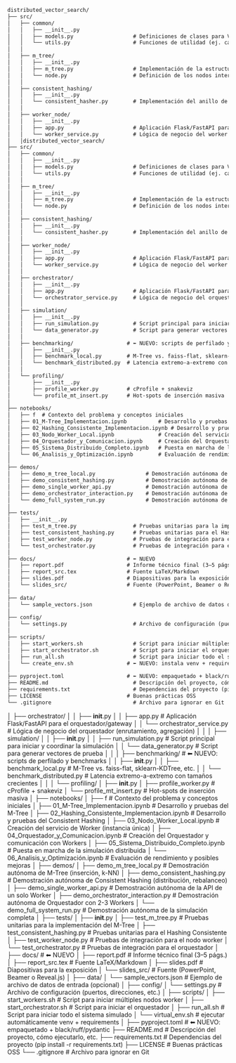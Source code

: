 ```markdown
distributed_vector_search/
├── src/
│   ├── common/
│   │   ├── __init__.py
│   │   ├── models.py                   # Definiciones de clases para Vector, Resultado de Búsqueda, etc.
│   │   └── utils.py                    # Funciones de utilidad (ej. cálculo de distancias, logging)
│   │
│   ├── m_tree/
│   │   ├── __init__.py
│   │   ├── m_tree.py                   # Implementación de la estructura de datos M-Tree
│   │   └── node.py                     # Definición de los nodos internos y hojas del M-Tree
│   │
│   ├── consistent_hashing/
│   │   ├── __init__.py
│   │   └── consistent_hasher.py        # Implementación del anillo de Hashing Consistente
│   │
│   ├── worker_node/
│   │   ├── __init__.py
│   │   ├── app.py                      # Aplicación Flask/FastAPI para el nodo worker
│   │   └── worker_service.py           # Lógica de negocio del worker (interacción con M-Tree)
│   │distributed_vector_search/
├── src/
│   ├── common/
│   │   ├── __init__.py
│   │   ├── models.py                   # Definiciones de clases para Vector, Resultado de Búsqueda, etc.
│   │   └── utils.py                    # Funciones de utilidad (ej. cálculo de distancias, logging)
│   │
│   ├── m_tree/
│   │   ├── __init__.py
│   │   ├── m_tree.py                   # Implementación de la estructura de datos M-Tree
│   │   └── node.py                     # Definición de los nodos internos y hojas del M-Tree
│   │
│   ├── consistent_hashing/
│   │   ├── __init__.py
│   │   └── consistent_hasher.py        # Implementación del anillo de Hashing Consistente
│   │
│   ├── worker_node/
│   │   ├── __init__.py
│   │   ├── app.py                      # Aplicación Flask/FastAPI para el nodo worker
│   │   └── worker_service.py           # Lógica de negocio del worker (interacción con M-Tree)
│   │
│   ├── orchestrator/
│   │   ├── __init__.py
│   │   ├── app.py                      # Aplicación Flask/FastAPI para el orquestador/gateway
│   │   └── orchestrator_service.py     # Lógica de negocio del orquestador (enrutamiento, agregación)
│   │
│   ├── simulation/
│   │   ├── __init__.py
│   │   ├── run_simulation.py           # Script principal para iniciar y coordinar la simulación
│   │   └── data_generator.py           # Script para generar vectores de prueba
│   │
│   ├── benchmarking/                 # ⬅ NUEVO: scripts de perfilado y benchmarks
│   │   ├── __init__.py
│   │   ├── benchmark_local.py        # M-Tree vs. faiss-flat, sklearn-KDTree, etc.
│   │   └── benchmark_distributed.py  # Latencia extremo-a-extremo con tamaños crecientes
│   │
│   └── profiling/
│       ├── __init__.py
│       ├── profile_worker.py         # cProfile + snakeviz
│       └── profile_mt_insert.py      # Hot-spots de inserción masiva
│
├── notebooks/
│   ├── f  # Contexto del problema y conceptos iniciales
│   ├── 01_M-Tree_Implementacion.ipynb          # Desarrollo y pruebas del M-Tree
│   ├── 02_Hashing_Consistente_Implementacion.ipynb # Desarrollo y pruebas del Consistent Hashing
│   ├── 03_Nodo_Worker_Local.ipynb              # Creación del servicio de Worker (instancia única)
│   ├── 04_Orquestador_y_Comunicacion.ipynb     # Creación del Orquestador y comunicación con Workers
│   ├── 05_Sistema_Distribuido_Completo.ipynb   # Puesta en marcha de la simulación distribuida
│   └── 06_Analisis_y_Optimización.ipynb        # Evaluación de rendimiento y posibles mejoras
│
├── demos/
│   ├── demo_m_tree_local.py                # Demostración autónoma de M-Tree (inserción, k-NN)
│   ├── demo_consistent_hashing.py          # Demostración autónoma de Consistent Hashing (distribución, rebalanceo)
│   ├── demo_single_worker_api.py           # Demostración autónoma de la API de un solo Worker
│   ├── demo_orchestrator_interaction.py    # Demostración autónoma de Orquestador con 2-3 Workers
│   └── demo_full_system_run.py             # Demostración autónoma de la simulación completa
│
├── tests/
│   ├── __init__.py
│   ├── test_m_tree.py                  # Pruebas unitarias para la implementación del M-Tree
│   ├── test_consistent_hashing.py      # Pruebas unitarias para el Hashing Consistente
│   ├── test_worker_node.py             # Pruebas de integración para el nodo worker
│   └── test_orchestrator.py            # Pruebas de integración para el orquestador
│
├── docs/                             # ⬅ NUEVO
│   ├── report.pdf                    # Informe técnico final (3–5 págs.)
│   ├── report_src.tex                # Fuente LaTeX/Markdown
│   ├── slides.pdf                    # Diapositivas para la exposición
│   └── slides_src/                   # Fuente (PowerPoint, Beamer o Reveal.js)
│
├── data/
│   └── sample_vectors.json             # Ejemplo de archivo de datos de entrada (opcional)
│
├── config/
│   └── settings.py                     # Archivo de configuración (puertos, direcciones, etc.)
│
├── scripts/
│   ├── start_workers.sh                # Script para iniciar múltiples nodos worker
│   ├── start_orchestrator.sh           # Script para iniciar el orquestador
│   ├── run_all.sh                      # Script para iniciar todo el sistema simulado
│   └── create_env.sh                 # ⬅ NUEVO: instala venv + requirements
│
├── pyproject.toml                    # ⬅ NUEVO: empaquetado + black/ruff/pydantic
├── README.md                           # Descripción del proyecto, cómo ejecutarlo, etc.
├── requirements.txt                    # Dependencias del proyecto (pip install -r requirements.txt)
├── LICENSE                           # Buenas prácticas OSS
└── .gitignore                          # Archivo para ignorar en Git
```
│   ├── orchestrator/
│   │   ├── __init__.py
│   │   ├── app.py                      # Aplicación Flask/FastAPI para el orquestador/gateway
│   │   └── orchestrator_service.py     # Lógica de negocio del orquestador (enrutamiento, agregación)
│   │
│   ├── simulation/
│   │   ├── __init__.py
│   │   ├── run_simulation.py           # Script principal para iniciar y coordinar la simulación
│   │   └── data_generator.py           # Script para generar vectores de prueba
│   │
│   ├── benchmarking/                 # ⬅ NUEVO: scripts de perfilado y benchmarks
│   │   ├── __init__.py
│   │   ├── benchmark_local.py        # M-Tree vs. faiss-flat, sklearn-KDTree, etc.
│   │   └── benchmark_distributed.py  # Latencia extremo-a-extremo con tamaños crecientes
│   │
│   └── profiling/
│       ├── __init__.py
│       ├── profile_worker.py         # cProfile + snakeviz
│       └── profile_mt_insert.py      # Hot-spots de inserción masiva
│
├── notebooks/
│   ├── f  # Contexto del problema y conceptos iniciales
│   ├── 01_M-Tree_Implementacion.ipynb          # Desarrollo y pruebas del M-Tree
│   ├── 02_Hashing_Consistente_Implementacion.ipynb # Desarrollo y pruebas del Consistent Hashing
│   ├── 03_Nodo_Worker_Local.ipynb              # Creación del servicio de Worker (instancia única)
│   ├── 04_Orquestador_y_Comunicacion.ipynb     # Creación del Orquestador y comunicación con Workers
│   ├── 05_Sistema_Distribuido_Completo.ipynb   # Puesta en marcha de la simulación distribuida
│   └── 06_Analisis_y_Optimización.ipynb        # Evaluación de rendimiento y posibles mejoras
│
├── demos/
│   ├── demo_m_tree_local.py                # Demostración autónoma de M-Tree (inserción, k-NN)
│   ├── demo_consistent_hashing.py          # Demostración autónoma de Consistent Hashing (distribución, rebalanceo)
│   ├── demo_single_worker_api.py           # Demostración autónoma de la API de un solo Worker
│   ├── demo_orchestrator_interaction.py    # Demostración autónoma de Orquestador con 2-3 Workers
│   └── demo_full_system_run.py             # Demostración autónoma de la simulación completa
│
├── tests/
│   ├── __init__.py
│   ├── test_m_tree.py                  # Pruebas unitarias para la implementación del M-Tree
│   ├── test_consistent_hashing.py      # Pruebas unitarias para el Hashing Consistente
│   ├── test_worker_node.py             # Pruebas de integración para el nodo worker
│   └── test_orchestrator.py            # Pruebas de integración para el orquestador
│
├── docs/                             # ⬅ NUEVO
│   ├── report.pdf                    # Informe técnico final (3–5 págs.)
│   ├── report_src.tex                # Fuente LaTeX/Markdown
│   ├── slides.pdf                    # Diapositivas para la exposición
│   └── slides_src/                   # Fuente (PowerPoint, Beamer o Reveal.js)
│
├── data/
│   └── sample_vectors.json             # Ejemplo de archivo de datos de entrada (opcional)
│
├── config/
│   └── settings.py                     # Archivo de configuración (puertos, direcciones, etc.)
│
├── scripts/
│   ├── start_workers.sh                # Script para iniciar múltiples nodos worker
│   ├── start_orchestrator.sh           # Script para iniciar el orquestador
│   ├── run_all.sh                      # Script para iniciar todo el sistema simulado
│   └── virtual_env.sh                   # ejecutar automáticamente venv + requirements
│
├── pyproject.toml                    # ⬅ NUEVO: empaquetado + black/ruff/pydantic
├── README.md                           # Descripción del proyecto, cómo ejecutarlo, etc.
├── requirements.txt                    # Dependencias del proyecto (pip install -r requirements.txt)
├── LICENSE                           # Buenas prácticas OSS
└── .gitignore                          # Archivo para ignorar en Git
```